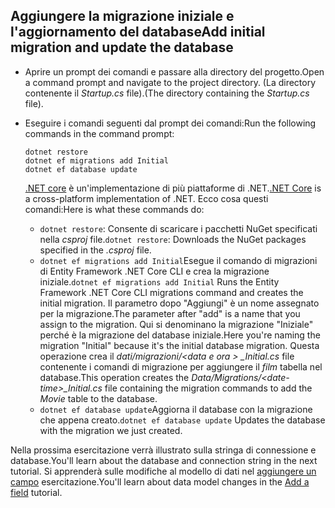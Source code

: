 ## <a name="add-initial-migration-and-update-the-database"></a><span data-ttu-id="e500d-101">Aggiungere la migrazione iniziale e l'aggiornamento del database</span><span class="sxs-lookup"><span data-stu-id="e500d-101">Add initial migration and update the database</span></span>

* <span data-ttu-id="e500d-102">Aprire un prompt dei comandi e passare alla directory del progetto.</span><span class="sxs-lookup"><span data-stu-id="e500d-102">Open a command prompt and navigate to the project directory.</span></span> <span data-ttu-id="e500d-103">(La directory contenente il *Startup.cs* file).</span><span class="sxs-lookup"><span data-stu-id="e500d-103">(The directory containing the *Startup.cs* file).</span></span>

* <span data-ttu-id="e500d-104">Eseguire i comandi seguenti dal prompt dei comandi:</span><span class="sxs-lookup"><span data-stu-id="e500d-104">Run the following commands in the command prompt:</span></span>

  ```console
  dotnet restore
  dotnet ef migrations add Initial
  dotnet ef database update
  ```
  
  <span data-ttu-id="e500d-105">[.NET core](https://docs.microsoft.com/dotnet/core/tools/index) è un'implementazione di più piattaforme di .NET.</span><span class="sxs-lookup"><span data-stu-id="e500d-105">[.NET Core](https://docs.microsoft.com/dotnet/core/tools/index) is a cross-platform implementation of .NET.</span></span> <span data-ttu-id="e500d-106">Ecco cosa questi comandi:</span><span class="sxs-lookup"><span data-stu-id="e500d-106">Here is what these commands do:</span></span>

  * <span data-ttu-id="e500d-107">`dotnet restore`: Consente di scaricare i pacchetti NuGet specificati nella *csproj* file.</span><span class="sxs-lookup"><span data-stu-id="e500d-107">`dotnet restore`: Downloads the NuGet packages specified in the *.csproj* file.</span></span>
  * <span data-ttu-id="e500d-108">`dotnet ef migrations add Initial`Esegue il comando di migrazioni di Entity Framework .NET Core CLI e crea la migrazione iniziale.</span><span class="sxs-lookup"><span data-stu-id="e500d-108">`dotnet ef migrations add Initial` Runs the Entity Framework .NET Core CLI migrations command and creates the initial migration.</span></span> <span data-ttu-id="e500d-109">Il parametro dopo "Aggiungi" è un nome assegnato per la migrazione.</span><span class="sxs-lookup"><span data-stu-id="e500d-109">The parameter after "add" is a name that you assign to the migration.</span></span> <span data-ttu-id="e500d-110">Qui si denominano la migrazione "Iniziale" perché è la migrazione del database iniziale.</span><span class="sxs-lookup"><span data-stu-id="e500d-110">Here you're naming the migration "Initial" because it's the initial database migration.</span></span> <span data-ttu-id="e500d-111">Questa operazione crea il *dati/migrazioni/\<data e ora > _Initial.cs* file contenente i comandi di migrazione per aggiungere il *film* tabella nel database.</span><span class="sxs-lookup"><span data-stu-id="e500d-111">This operation creates the *Data/Migrations/\<date-time>_Initial.cs* file containing the migration commands to add the *Movie* table to the database.</span></span>
  * <span data-ttu-id="e500d-112">`dotnet ef database update`Aggiorna il database con la migrazione che appena creato.</span><span class="sxs-lookup"><span data-stu-id="e500d-112">`dotnet ef database update`  Updates the database with the migration we just created.</span></span>

<span data-ttu-id="e500d-113">Nella prossima esercitazione verrà illustrato sulla stringa di connessione e database.</span><span class="sxs-lookup"><span data-stu-id="e500d-113">You'll learn about the database and connection string in the next tutorial.</span></span> <span data-ttu-id="e500d-114">Si apprenderà sulle modifiche al modello di dati nel [aggiungere un campo](xref:tutorials/first-mvc-app/new-field) esercitazione.</span><span class="sxs-lookup"><span data-stu-id="e500d-114">You'll learn about data model changes in the [Add a field](xref:tutorials/first-mvc-app/new-field) tutorial.</span></span>
